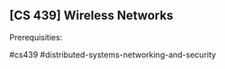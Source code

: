 ## [CS 439] Wireless Networks

Prerequisities:


#cs439
#distributed-systems-networking-and-security
